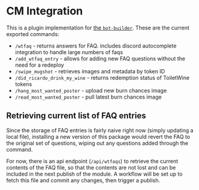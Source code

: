 # CM Integration
This is a plugin implementation for [the `bot-builder`](https://github.com/bensbigolbeard/bot-builder). These are the current exported commands:

 - `/wtfaq` - returns answers for FAQ. includes discord autocomplete integration to handle large numbers of faqs
 - `/add_wtfaq_entry` - allows for adding new FAQ questions without the need for a redeploy
 - `/swipe_mugshot` - retrieves images and metadata by token ID
 - `/did_ricardo_drink_my_wine` - returns redemption status of ToiletWine tokens
 - `/hang_most_wanted_poster` - upload new burn chances image
 - `/read_most_wanted_poster` - pull latest burn chances image

## Retrieving current list of FAQ entries
Since the storage of FAQ entries is fairly naive right now (simply updating a local file), installing a new version of this package would revert the FAQ to the original set of questions, wiping out any questions added through the command.

For now, there is an api endpoint (`/api/wtfaqs`) to retrieve the current contents of the FAQ file, so that the contents are not lost and can be included in the next publish of the module. A workflow will be set up to fetch this file and commit any changes, then trigger a publish.



